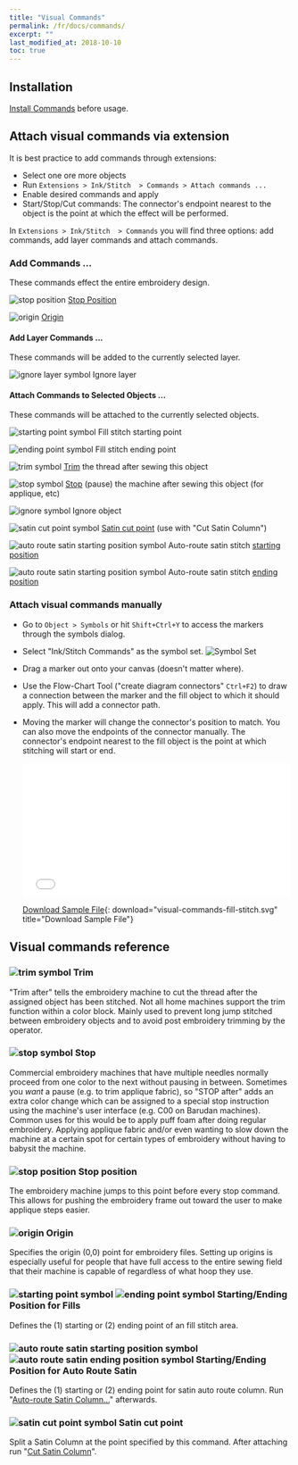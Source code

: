 ```yaml
---
title: "Visual Commands"
permalink: /fr/docs/commands/
excerpt: ""
last_modified_at: 2018-10-10
toc: true
---
```

## Installation

[Install Commands](/docs/addons/) before usage.

## Attach visual commands via extension

It is best practice to add commands through extensions:

* Select one ore more objects
* Run `Extensions > Ink/Stitch  > Commands > Attach commands ...`
* Enable desired commands and apply
* Start/Stop/Cut commands: The connector's endpoint nearest to the object is the point at which the effect will be performed.

In `Extensions > Ink/Stitch  > Commands` you will find three options: add commands, add layer commands and attach commands.

### Add Commands ...

These commands effect the entire embroidery design.

![stop position](/assets/images/docs/visual-commands-stop-position.jpg) [Stop Position](#-stop-position)

![origin](/assets/images/docs/visual-commands-origin.jpg) [Origin](#-origin)

#### Add Layer Commands ...

These commands will be added to the currently selected layer.

![ignore layer symbol](/assets/images/docs/visual-commands-ignore-layer.jpg) Ignore layer

#### Attach Commands to Selected Objects ...

These commands will be attached to the currently selected objects.

![starting point symbol](/assets/images/docs/visual-commands-start.jpg) Fill stitch starting point

![ending point symbol](/assets/images/docs/visual-commands-end.jpg) Fill stitch ending point

![trim symbol](/assets/images/docs/visual-commands-trim.jpg) [Trim](#-trim) the thread after sewing this object

![stop symbol](/assets/images/docs/visual-commands-stop.jpg) [Stop](#-stop) (pause) the machine after sewing this object (for applique, etc)

![ignore symbol](/assets/images/docs/visual-commands-ignore.jpg) Ignore object

![satin cut point symbol](/assets/images/docs/visual-commands-satin-cut-point.jpg) [Satin cut point](/docs/commands/#-satin-cut-point) (use with "Cut Satin Column")

![auto route satin starting position symbol](/assets/images/docs/visual-commands-auto-route-satin-stitch-start.jpg) Auto-route satin stitch [starting position](#--startingending-position-for-auto-route-satin)

![auto route satin starting position symbol](/assets/images/docs/visual-commands-auto-route-satin-stitch-end.jpg) Auto-route satin stitch [ending position](#--startingending-position-for-auto-route-satin)

### Attach visual commands manually

* Go to `Object > Symbols` or hit `Shift+Ctrl+Y` to access the markers through the symbols dialog.
* Select "Ink/Stitch Commands" as the symbol set.
![Symbol Set](/assets/images/docs/en/visual-commands-symbol-set.jpg)
* Drag a marker out onto your canvas (doesn't matter where).
* Use the Flow-Chart Tool ("create diagram connectors" `Ctrl+F2`) to draw a connection between the marker and the fill object to which it should apply. This will add a connector path.
* Moving the marker will change the connector's position to match. You can also move the endpoints of the connector manually. The connector's endpoint nearest to the fill object is the point at which stitching will start or end.

  <div style="position: relative; padding-bottom: 50%; height: 0;">
    <iframe src="/assets/video/docs/visual-commands.m4v" frameborder="0" allowfullscreen style="position: absolute; top: 0; left: 0; width: 100%; height: 100%;"></iframe>
  </div>
  
  [Download Sample File](/assets/images/docs/visual-commands-fill-stitch.svg){: download="visual-commands-fill-stitch.svg" title="Download Sample File"}

## Visual commands reference

### ![trim symbol](/assets/images/docs/visual-commands-trim.jpg) Trim

"Trim after" tells the embroidery machine to cut the thread after the assigned object has been stitched.  Not all home machines support the trim function within a color block.  Mainly used to prevent long jump stitched between embroidery objects and to avoid post embroidery trimming by the operator.

### ![stop symbol](/assets/images/docs/visual-commands-stop.jpg) Stop

Commercial embroidery machines that have multiple needles normally proceed from one color to the next without pausing in between. Sometimes you *want* a pause (e.g. to trim applique fabric), so "STOP after" adds an extra color change which can be assigned to a special stop instruction using the machine's user interface (e.g. C00 on Barudan machines). Common uses for this would be to apply puff foam after doing regular embroidery.  Applying applique fabric and/or even wanting to slow down the machine at a certain spot for certain types of embroidery without having to babysit the machine.

### ![stop position](/assets/images/docs/visual-commands-stop-position.jpg) Stop position

The embroidery machine jumps to this point before every stop command. This allows for pushing the embroidery frame out toward the user to make applique steps easier.

### ![origin](/assets/images/docs/visual-commands-origin.jpg) Origin

Specifies the origin (0,0) point for embroidery files. Setting up origins is especially useful for people that have full access to the entire sewing field that their machine is capable of regardless of what hoop they use.

### ![starting point symbol](/assets/images/docs/visual-commands-start.jpg) ![ending point symbol](/assets/images/docs/visual-commands-end.jpg) Starting/Ending Position for Fills

Defines the (1) starting or (2) ending point of an fill stitch area.

###  ![auto route satin starting position symbol](/assets/images/docs/visual-commands-auto-route-satin-stitch-start.jpg) ![auto route satin ending position symbol](/assets/images/docs/visual-commands-auto-route-satin-stitch-end.jpg) Starting/Ending Position for Auto Route Satin

Defines the (1) starting or (2) ending point for satin auto route column. Run "[Auto-route Satin Column...](/docs/satin-tools/#auto-route-satin-columns)" afterwards.

### ![satin cut point symbol](/assets/images/docs/visual-commands-satin-cut-point.jpg) Satin cut point

Split a Satin Column at the point specified by this command. After attaching run "[Cut Satin Column](/docs/satin-tools/#cut-satin-column)".
